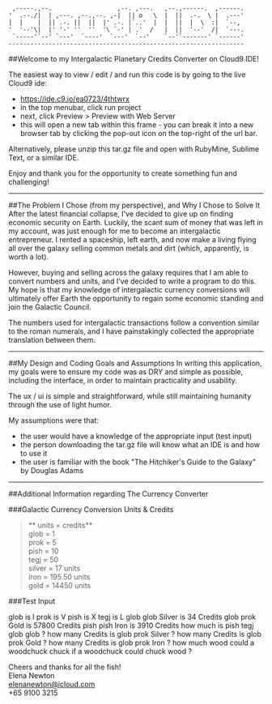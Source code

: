 
     ,-----.,--.                  ,--. ,---.   ,--.,------.  ,------.
    '  .--./|  | ,---. ,--.,--. ,-|  || o   \  |  ||  .-.  \ |  .---'
    |  |    |  || .-. ||  ||  |' .-. |`..'  |  |  ||  |  \  :|  `--, 
    '  '--'\|  |' '-' ''  ''  '\ `-' | .'  /   |  ||  '--'  /|  `---.
     `-----'`--' `---'  `----'  `---'  `--'    `--'`-------' `------'
    ----------------------------------------------------------------- 


##Welcome to my Intergalactic Planetary Credits Converter on Cloud9 IDE!

The easiest way to view / edit / and run this code is by going to the live Cloud9 ide:

* https://ide.c9.io/ea0723/4thtwrx
* in the top menubar, click run project 
* next, click Preview > Preview with Web Server
* this will open a new tab within this frame - you can break it into a new browser tab by clicking the pop-out icon on the top-right of the url bar.

Alternatively, please unzip this tar.gz file and open with RubyMine, Sublime Text, or a similar IDE.

Enjoy and thank you for the opportunity to create something fun and challenging!

___

##The Problem I Chose (from my perspective), and Why I Chose to Solve It
After the latest financial collapse, I've decided to give up on finding economic security on Earth. Luckily, the scant sum of money that was left in my account, 
was just enough for me to become an intergalactic entrepreneur. I rented a 
spaceship, left earth, and now make a living flying all over the galaxy selling 
common metals and dirt (which, apparently, is worth a lot).

However, buying and selling across the galaxy requires that I am able to convert numbers and units, and I've decided to write a program to do this. My hope is that my knowledge of intergalactic currency conversions will ultimately offer Earth the opportunity to regain some economic standing and join the Galactic Council.

The numbers used for intergalactic transactions follow a convention similar to the roman numerals, and I have painstakingly collected the appropriate translation between them.

---

##My Design and Coding Goals and Assumptions
In writing this application, my goals were to ensure my code was as DRY and simple as possible, including the interface, in order to maintain practicality and usability.

The ux / ui is simple and straightforward, while still maintaining humanity through the use of light humor.

My assumptions were that: 

* the user would have a knowledge of the appropriate input (test input)
* the person downloading the tar.gz file will know what an IDE is and how to use it
* the user is familiar with the book "The Hitchiker's Guide to the Galaxy" by Douglas Adams 

---

##Additional Information regarding The Currency Converter

###Galactic Currency Conversion Units & Credits

>** units = credits**  
 > glob = 1   
 prok = 5  
 pish = 10  
 tegj = 50  
 silver = 17 units  
 iron = 195.50 units  
 gold = 14450 units  


###Test Input

glob is I
prok is V
pish is X
tegj is L
glob glob Silver is 34 Credits
glob prok Gold is 57800 Credits
pish pish Iron is 3910 Credits
how much is pish tegj glob glob ?
how many Credits is glob prok Silver ?
how many Credits is glob prok Gold ?
how many Credits is glob prok Iron ?
how much wood could a woodchuck chuck if a woodchuck could chuck wood ?


Cheers and thanks for all the fish!  
Elena Newton  
elenanewton@icloud.com  
+65 9100 3215